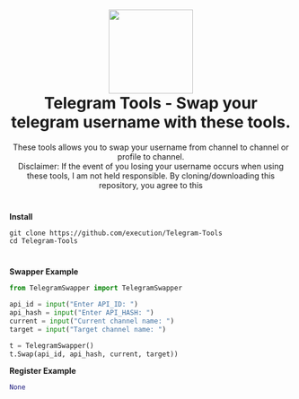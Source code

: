 <h1 align="center">
	<img src="https://i.postimg.cc/K837xr93/dasdadsada.jpg" width="150px"><br>
    Telegram Tools - Swap your telegram username with these tools.
</h1>
<p align="center">
    These tools allows you to swap your username from channel to channel or profile to channel.<br> Disclaimer: If the event of you losing your username occurs when using these tools, I am not held responsible. By cloning/downloading this repository, you agree to this</br>
</p>

<h1></h1>

**Install**

```
git clone https://github.com/execution/Telegram-Tools
cd Telegram-Tools
```

<h1></h1>

**Swapper Example**

```python
from TelegramSwapper import TelegramSwapper

api_id = input("Enter API_ID: ")
api_hash = input("Enter API_HASH: ")
current = input("Current channel name: ")
target = input("Target channel name: ")

t = TelegramSwapper()
t.Swap(api_id, api_hash, current, target))
```
**Register Example**
```python
None
```
